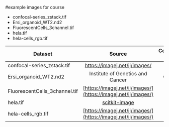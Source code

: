#example images for course

* confocal-series_zstack.tif 
* Ersi_organoid_WT2.nd2
* FluorescentCells_3channel.tif
* hela.tif
* hela-cells_rgb.tif

| Dataset       | Source        | Copyright details |
| ------------- |:-------------:| -----:|
| confocal-series_zstack.tif |https://imagej.net/ij/images/ |[IDK?](https://forum.image.sc/t/fiji-imagej-open-samples-images-copyright/11406) |
| Ersi_organoid_WT2.nd2|Institute of Genetics and Cancer|CC0 1.0|
| FluorescentCells_3channel.tif|[https://imagej.net/ij/images/](https://imagej.net/ij/images/)|[IDK?](https://forum.image.sc/t/fiji-imagej-open-samples-images-copyright/11406)|
| hela.tif |[scitkit-image](https://gitlab.com/scikit-image/data)|CC0|
| hela-cells_rgb.tif|[https://imagej.net/ij/images/](https://imagej.net/ij/images/)|[IDK?](https://forum.image.sc/t/fiji-imagej-open-samples-images-copyright/11406)|